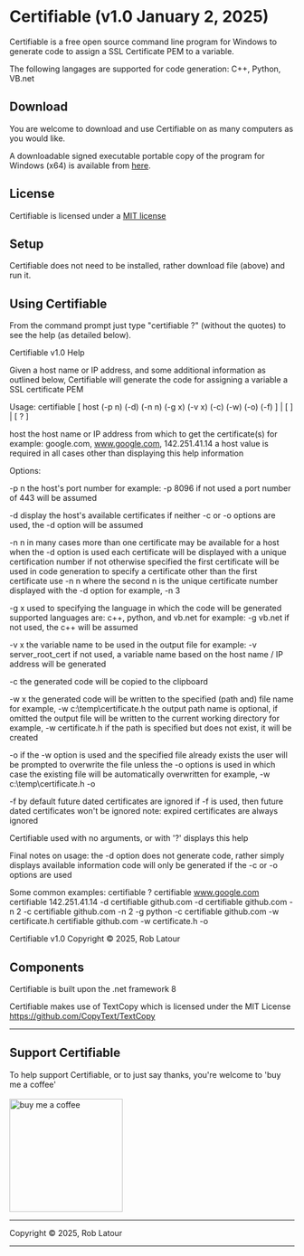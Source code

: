 # Certifiable (v1.0 January 2, 2025)

Certifiable is a free open source command line program for Windows to generate code to assign a SSL Certificate PEM to a variable.

The following langages are supported for code generation: C++, Python, VB.net

## Download 

You are welcome to download and use Certifiable on as many computers as you would like.

A downloadable signed executable portable copy of the program for Windows (x64) is available from [here](https://github.com/roblatour/setvol/releases/download/v1..0.0/certifiable.exe).

## License
Certifiable is licensed under a [MIT license](https://github.com/roblatour/certifiable/blob/main/LICENSE)

## Setup

Certifiable does not need to be installed, rather download file (above) and run it.

## Using Certifiable

From the command prompt just type "certifiable ?" (without the quotes) to see the help (as detailed below).

Certifiable v1.0 Help

Given a host name or IP address, and some additional information as outlined below,
Certifiable will generate the code for assigning a variable a SSL certificate PEM

Usage:
certifiable [ host (-p n) (-d) (-n n) (-g x) (-v x) (-c) (-w) (-o) (-f) ] | [ ] | [ ? ]

host   the host name or IP address from which to get the certificate(s)
       for example: google.com, www.google.com, 142.251.41.14
       a host value is required in all cases other than displaying this help information

Options:

 -p n  the host's port number
       for example: -p 8096
       if not used a port number of 443 will be assumed

 -d    display the host's available certificates
       if neither -c or -o options are used, the -d option will be assumed

 -n n  in many cases more than one certificate may be available for a host
       when the -d option is used each certificate will be displayed with a unique certification number
       if not otherwise specified the first certificate will be used in code generation
       to specify a certificate other than the first certificate
       use -n n where the second n is the unique certificate number displayed with the -d option
       for example, -n 3

 -g x  used to specifying the language in which the code will be generated
       supported languages are: c++, python, and vb.net
       for example: -g vb.net
       if not used, the c++ will be assumed

 -v x  the variable name to be used in the output file
       for example: -v server_root_cert
       if not used, a variable name based on the host name / IP address will be generated

 -c    the generated code will be copied to the clipboard

 -w x  the generated code will be written to the specified (path and) file name
       for example, -w c:\temp\certificate.h
       the output path name is optional, if omitted the output file will be written to the current working directory
       for example, -w certificate.h
       if the path is specified but does not exist, it will be created

 -o    if the -w option is used and the specified file already exists
       the user will be prompted to overwrite the file unless the -o options is used
       in which case the existing file will be automatically overwritten
       for example, -w c:\temp\certificate.h -o

 -f    by default future dated certificates are ignored
       if -f is used, then future dated certificates won't be ignored
       note: expired certificates are always ignored

 Certifiable used with no arguments, or with '?' displays this help

Final notes on usage:
 the -d option does not generate code, rather simply displays available information
 code will only be generated if the -c or -o options are used

Some common examples:
 certifiable ?
 certifiable www.google.com
 certifiable 142.251.41.14 -d
 certifiable github.com -d
 certifiable github.com -n 2 -c
 certifiable github.com -n 2 -g python -c
 certifiable github.com -w certificate.h
 certifiable github.com -w certificate.h -o

Certifiable v1.0
Copyright © 2025, Rob Latour

## Components

Certifiable is built upon the .net framework 8

Certifiable makes use of TextCopy which is licensed under the MIT License
https://github.com/CopyText/TextCopy

* * *
 ## Support Certifiable

 To help support Certifiable, or to just say thanks, you're welcome to 'buy me a coffee'<br><br>
[<img alt="buy me  a coffee" width="200px" src="https://cdn.buymeacoffee.com/buttons/v2/default-blue.png" />](https://www.buymeacoffee.com/roblatour)
* * *
Copyright © 2025, Rob Latour
* * *
